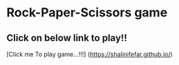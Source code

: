# Rock-Paper-Scissors game

## Click on below link to play!!

[Click me To play game...!!!] (https://shalinifefar.github.io/)

